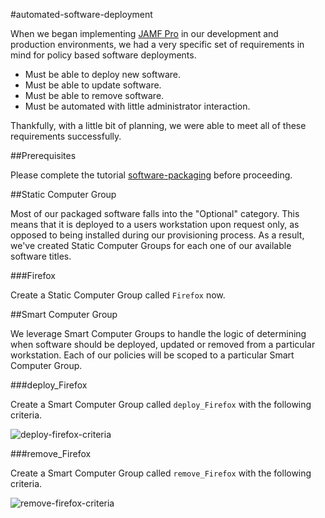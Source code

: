 #automated-software-deployment

When we began implementing [JAMF Pro](https://www.jamf.com/products/jamf-pro/) in our development and production environments, we had a very specific set of requirements in mind for policy based software deployments.

- Must be able to deploy new software.
- Must be able to update software.
- Must be able to remove software.
- Must be automated with little administrator interaction.

Thankfully, with a little bit of planning, we were able to meet all of these requirements successfully.

##Prerequisites

Please complete the tutorial [software-packaging](https://github.com/ToplessBanana/tutorials/tree/master/HOW-TO-software-packaging) before proceeding.

##Static Computer Group

Most of our packaged software falls into the "Optional" category. This means that it is deployed to a users workstation upon request only, as opposed to being installed during our provisioning process. As a result, we've created Static Computer Groups for each one of our available software titles.

###Firefox

Create a Static Computer Group called `Firefox` now.

##Smart Computer Group

We leverage Smart Computer Groups to handle the logic of determining when software should be deployed, updated or removed from a particular workstation. Each of our policies will be scoped to a particular Smart Computer Group.

###deploy_Firefox

Create a Smart Computer Group called `deploy_Firefox` with the following criteria.

![deploy-firefox-criteria](https://github.com/ToplessBanana/tutorials/blob/master/HOW-TO-automated-software-deployment/resources/deploy-firefox-criteria.png)

###remove_Firefox

Create a Smart Computer Group called `remove_Firefox` with the following criteria.

![remove-firefox-criteria](https://github.com/ToplessBanana/tutorials/blob/master/HOW-TO-automated-software-deployment/resources/remove-firefox-criteria.png)
